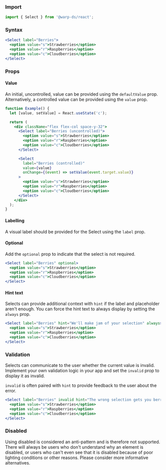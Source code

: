 ### Import

```js
import { Select } from '@warp-ds/react';
```

### Syntax

```jsx example
<Select label="Berries">
  <option value="s">Strawberries</option>
  <option value="r">Raspberries</option>
  <option value="c">Cloudberries</option>
</Select>
```

### Props

<api-table type=react component="Select" />

#### Value

An initial, uncontrolled, value can be provided using the `defaultValue` prop.
Alternatively, a controlled value can be provided using the `value` prop.

```jsx example
function Example() {
  let [value, setValue] = React.useState('c');

  return (
    <div className="flex flex-col space-y-32">
      <Select label="Berries (uncontrolled)">
        <option value="s">Strawberries</option>
        <option value="r">Raspberries</option>
        <option value="c">Cloudberries</option>
      </Select>

      <Select
        label="Berries (controlled)"
        value={value}
        onChange={(event) => setValue(event.target.value)}
      >
        <option value="s">Strawberries</option>
        <option value="r">Raspberries</option>
        <option value="c">Cloudberries</option>
      </Select>
    </div>
  );
}
```

#### Labelling

A visual label should be provided for the Select using the `label` prop.


#### Optional

Add the `optional` prop to indicate that the select is not required.

```jsx example
<Select label="Berries" optional>
  <option value="s">Strawberries</option>
  <option value="r">Raspberries</option>
  <option value="c">Cloudberries</option>
</Select>
```

#### Hint text

Selects can provide additional context with `hint` if the label and placeholder
aren't enough. You can force the hint text to always display by setting the
`always` prop.

```jsx example
<Select label="Berries" hint="We'll make jam of your selection" always>
  <option value="s">Strawberries</option>
  <option value="r">Raspberries</option>
  <option value="c">Cloudberries</option>
</Select>
```

### Validation

Selects can communicate to the user whether the current value is invalid.
Implement your own validation logic in your app and set the `invalid` prop to
display it as invalid.

`invalid` is often paired with `hint` to provide feedback to the user about the
error.

```jsx example
<Select label="Berries" invalid hint="The wrong selection gets you berried">
  <option value="s">Strawberries</option>
  <option value="r">Raspberries</option>
  <option value="c">Cloudberries</option>
</Select>
```

### Disabled

Using disabled is considered an anti-pattern and is therefore not supported.
There will always be users who don't understand why an element is disabled, or
users who can't even see that it is disabled because of poor lighting conditions
or other reasons. Please consider more informative alternatives.